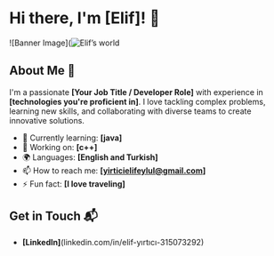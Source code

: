 # Hi there, I'm [Elif]! 👋

![Banner Image](![Elif’s world](https://github.com/user-attachments/assets/1f0d0447-d16f-4f60-bb75-6e4dfc0ce369)


## About Me 🚀

I'm a passionate **[Your Job Title / Developer Role]** with experience in **[technologies you're proficient in]**. I love tackling complex problems, learning new skills, and collaborating with diverse teams to create innovative solutions.

- 🌱 Currently learning: **[java]**
- 🔭 Working on: **[c++]**
- 🌍 Languages: **[English and Turkish]**
- 📫 How to reach me: **[yirticielifeylul@gmail.com]**
- ⚡ Fun fact: **[I love traveling]**


## Get in Touch 📬

- **[LinkedIn]**(linkedin.com/in/elif-yırtıcı-315073292)


